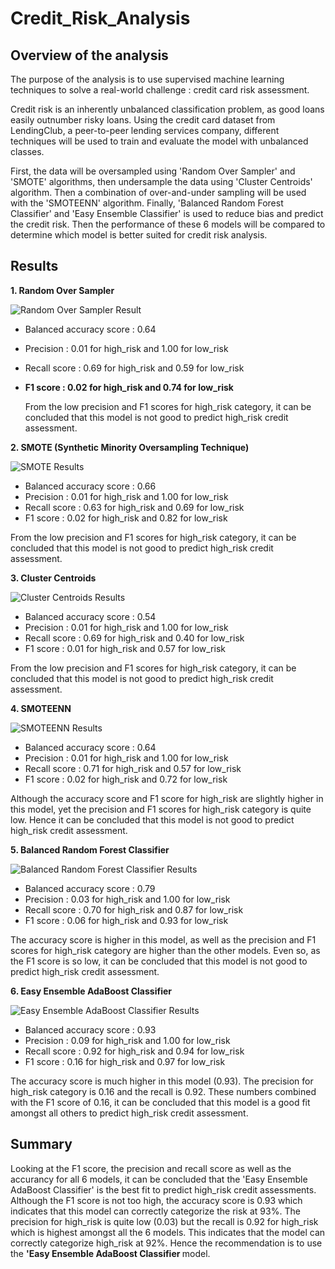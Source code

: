# Credit_Risk_Analysis

## Overview of the analysis

The purpose of the analysis is to use supervised machine learning techniques to solve a real-world challenge : credit card risk assessment. 

Credit risk is an inherently unbalanced classification problem, as good loans easily outnumber risky loans. Using the credit card dataset from LendingClub, a peer-to-peer lending services company, different techniques will be used to train and evaluate the model with unbalanced classes.

First, the data will be oversampled using 'Random Over Sampler' and 'SMOTE' algorithms, then undersample the data using 'Cluster Centroids' algorithm. Then a combination of over-and-under sampling will be used with the 'SMOTEENN' algorithm. Finally, 'Balanced Random Forest Classifier' and 'Easy Ensemble Classifier' is used to reduce bias and predict the credit risk. Then the performance of these 6 models will be compared to determine which model is better suited for credit risk analysis. 

## Results

<b> 1. Random Over Sampler </b>

![Random Over Sampler Result](Images/Naive_Random_Oversampling.png)

*   Balanced accuracy score :   0.64
*   Precision : 0.01 for high_risk and 1.00 for low_risk 
*   Recall score :  0.69 for high_risk and 0.59 for low_risk
*   <b> F1 score : 0.02 for high_risk and 0.74 for low_risk </b>

    From the low precision and F1 scores for high_risk category, it can be concluded that this model is not good to predict high_risk credit assessment.

<b> 2. SMOTE (Synthetic Minority Oversampling Technique) </b>

![SMOTE Results](Images/SMOTE_Oversampling.png)

*   Balanced accuracy score :   0.66
*   Precision : 0.01 for high_risk and 1.00 for low_risk 
*   Recall score :  0.63 for high_risk and 0.69 for low_risk
*   F1 score : 0.02 for high_risk and 0.82 for low_risk

From the low precision and F1 scores for high_risk category, it can be concluded that this model is not good to predict high_risk credit assessment.

<b> 3. Cluster Centroids </b>

![Cluster Centroids Results](Images/Cluster_Centroids.png)

*   Balanced accuracy score :   0.54
*   Precision : 0.01 for high_risk and 1.00 for low_risk 
*   Recall score :  0.69 for high_risk and 0.40 for low_risk
*   F1 score : 0.01 for high_risk and 0.57 for low_risk

From the low precision and F1 scores for high_risk category, it can be concluded that this model is not good to predict high_risk credit assessment.

<b> 4. SMOTEENN </b>

![SMOTEENN Results](Images/SMOTEENN.png)

*   Balanced accuracy score :   0.64
*   Precision : 0.01 for high_risk and 1.00 for low_risk 
*   Recall score :  0.71 for high_risk and 0.57 for low_risk
*   F1 score : 0.02 for high_risk and 0.72 for low_risk

Although the accuracy score and F1 score for high_risk are slightly higher in this model, yet the precision and F1 scores for high_risk category is quite low. Hence it can be concluded that this model is not good to predict high_risk credit assessment.

<b> 5. Balanced Random Forest Classifier </b>

![Balanced Random Forest Classifier Results](Images/Balanced_Random_Forest_Classifier.png)

*   Balanced accuracy score :   0.79
*   Precision : 0.03 for high_risk and 1.00 for low_risk 
*   Recall score :  0.70 for high_risk and 0.87 for low_risk
*   F1 score : 0.06 for high_risk and 0.93 for low_risk

The accuracy score is higher in this model, as well as the precision and F1 scores for high_risk category are higher than the other models. Even so, as the F1 score is so low, it can be concluded that this model is not good to predict high_risk credit assessment.

<b> 6. Easy Ensemble AdaBoost Classifier </b>

![Easy Ensemble AdaBoost Classifier Results](Images/Easy_Ensemble_AdaBoost_Classifier.png)

*   Balanced accuracy score :   0.93
*   Precision : 0.09 for high_risk and 1.00 for low_risk 
*   Recall score :  0.92 for high_risk and 0.94 for low_risk
*   F1 score : 0.16 for high_risk and 0.97 for low_risk

The accuracy score is much higher in this model (0.93). The precision for high_risk category is 0.16 and the recall is 0.92. These numbers combined with the F1 score of 0.16, it can be concluded that this model is a good fit amongst all others to predict high_risk credit assessment.

## Summary

Looking at the F1 score, the precision and recall score as well as the accurancy for all 6 models, it can be concluded that the 'Easy Ensemble AdaBoost Classifier' is the best fit to predict high_risk credit assessments. Although the F1 score is not too high, the accuracy score is 0.93 which indicates that this model can correctly categorize the risk at 93%. The precision for high_risk is quite low (0.03) but the recall is 0.92 for high_risk which is highest amongst all the 6 models. This indicates that the model can correctly categorize high_risk at 92%. Hence the recommendation is to use the <b>'Easy Ensemble AdaBoost Classifier </b> model.
